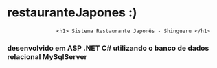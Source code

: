 # restauranteJapones :)

                    <h1> Sistema Restaurante Japonês - Shingueru </h1>

  <h3>desenvolvido em ASP .NET C# utilizando o banco de dados relacional MySqlServer </h3>
